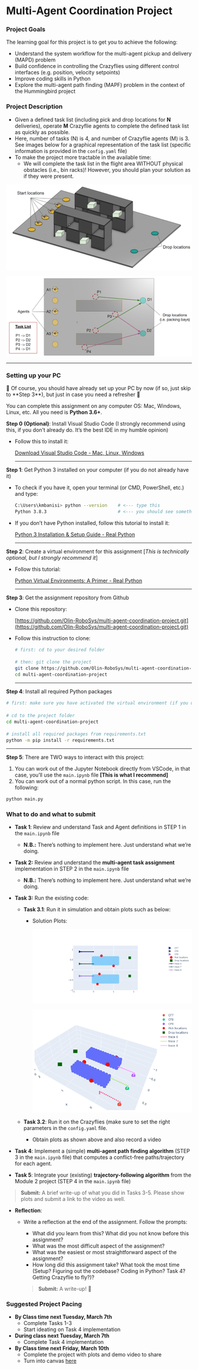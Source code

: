 # Multi-Agent Coordination Project

### Project Goals

The learning goal for this project is to get you to achieve the following:

- Understand the system workflow for the multi-agent pickup and delivery (MAPD) problem
- Build confidence in controlling the Crazyflies using different control interfaces (e.g. position, velocity setpoints)
- Improve coding skills in Python
- Explore the multi-agent path finding (MAPF) problem in the context of the Hummingbird project

### Project Description

- Given a defined task list (including pick and drop locations for **N** deliveries), operate **M** Crazyflie agents to complete the defined task list as quickly as possible.
- Here, number of tasks (N) is 4, and number of Crazyflie agents (M) is 3. See images below for a graphical representation of the task list (specific information is provided in the `config.yaml` file)
- To make the project more tractable in the available time:
    - We will complete the task list in the flight area WITHOUT physical obstacles (i.e., bin racks)! However, you should plan your solution as if they were present.

![world-file.PNG](media/world-file.png)

![robosys-module-3-project.PNG](media/robosys-module-3-project.png)

---

### Setting up your PC

<aside>
📌 Of course, you should have already set up your PC by now (if so, just skip to **Step 3**), but just in case you need a refresher 🙂

</aside>

You can complete this assignment on any computer OS: Mac, Windows, Linux, etc. All you need is **Python 3.6+**.

**Step 0** **(Optional)**: Install Visual Studio Code (I strongly recommend using this, if you don’t already do. It’s the best IDE in my humble opinion)

- Follow this to install it:
    
    [Download Visual Studio Code - Mac, Linux, Windows](https://code.visualstudio.com/download)
    
    ---
    

**Step 1**: Get Python 3 installed on your computer (if you do not already have it)

- To check if you have it, open your terminal (or CMD, PowerShell, etc.) and type:
    
    ```bash
    C:\Users\kmbanisi> python --version    # <--- type this
    Python 3.8.3                           # <--- you should see something like this
    ```
    
- If you don’t have Python installed, follow this tutorial to install it:
    
    [Python 3 Installation & Setup Guide - Real Python](https://realpython.com/installing-python/)
    
    ---
    

**Step 2**: Create a virtual environment for this assignment [*This is technically optional, but I strongly recommend it*]

- Follow this tutorial:
    
    [Python Virtual Environments: A Primer - Real Python](https://realpython.com/python-virtual-environments-a-primer/)
    
    ---
    

**Step 3**: Get the assignment repository from Github

- Clone this repository:
    
    [https://github.com/Olin-RoboSys/multi-agent-coordination-project.git](https://github.com/Olin-RoboSys/multi-agent-coordination-project.git)
    
- Follow this instruction to clone:
    
    ```bash
    # first: cd to your desired folder
    
    # then: git clone the project
    git clone https://github.com/Olin-RoboSys/multi-agent-coordination-project.git
    cd multi-agent-coordination-project
    ```
    
    ---
    

**Step 4**: Install all required Python packages

```bash
# first: make sure you have activated the virtual environment (if you used one). See step 2 tutorial

# cd to the project folder
cd multi-agent-coordination-project

# install all required packages from requirements.txt
python -m pip install -r requirements.txt
```

---

**Step 5**: There are TWO ways to interact with this project:

1. You can work out of the Jupyter Notebook directly from VSCode, in that case, you’ll use the `main.ipynb` file **[This is what I recommend]**
2. You can work out of a normal python script. In this case, run the following:

```bash
python main.py
```

### What to do and what to submit

- **Task 1**: Review and understand Task and Agent definitions in STEP 1 in the `main.ipynb` file
    - **N.B.:** There’s nothing to implement here. Just understand what we’re doing.
    
- **Task 2:** Review and understand the **multi-agent task assignment** implementation in STEP 2 in the `main.ipynb` file
    - **N.B.:** There’s nothing to implement here. Just understand what we’re doing.
    
- **Task 3:** Run the existing code:
    - **Task 3.1**: Run it in simulation and obtain plots such as below:
        - Solution Plots:
            
            ![2Dplot.png](media/2Dplot.png)
            
            ![3Dplot.png](media/3Dplot.png)
            
    - **Task 3.2**: Run it on the Crazyflies (make sure to set the right parameters in the `config.yaml` file.
        - Obtain plots as shown above and also record a video
        
- **Task 4**: Implement a (simple) **multi-agent path finding algorithm** (STEP 3 in the `main.ipynb` file) that computes a conflict-free paths/trajectory for each agent.
    
    
- **Task 5**: Integrate your (existing) **trajectory-following algorithm** from the Module 2 project (STEP 4 in the `main.ipynb` file)

> **Submit:** A brief write-up of what you did in Tasks 3-5. Please show plots and submit a link to the video as well.
> 

- **Reflection**:
    - Write a reflection at the end of the assignment. Follow the prompts:
        - What did you learn from this? What did you not know before this assignment?
        - What was the most difficult aspect of the assignment?
        - What was the easiest or most straightforward aspect of the assignment?
        - How long did this assignment take? What took the most time (Setup? Figuring out the codebase? Coding in Python? Task 4? Getting Crazyflie to fly?)?
        
        > **Submit:** A write-up! 🙂
        > 
        

### Suggested Project Pacing

- **By Class time next Tuesday, March 7th**
    - Complete Tasks 1-3
    - Start ideating on Task 4 implementation
- **During class next Tuesday, March 7th**
    - Complete Task 4 implementation
- **By Class time next Friday, March 10th**
    - Complete the project with plots and demo video to share
    - Turn into canvas [here](https://olin.instructure.com/courses/524/assignments/9044)
